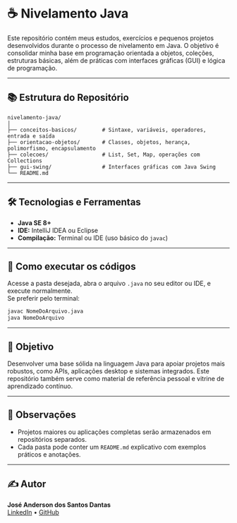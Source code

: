 # ☕ Nivelamento Java

Este repositório contém meus estudos, exercícios e pequenos projetos desenvolvidos durante o processo de nivelamento em Java. O objetivo é consolidar minha base em programação orientada a objetos, coleções, estruturas básicas, além de práticas com interfaces gráficas (GUI) e lógica de programação.

---

## 📚 Estrutura do Repositório

```
nivelamento-java/
│
├── conceitos-basicos/        # Sintaxe, variáveis, operadores, entrada e saída
├── orientacao-objetos/       # Classes, objetos, herança, polimorfismo, encapsulamento
├── colecoes/                 # List, Set, Map, operações com Collections
├── gui-swing/                # Interfaces gráficas com Java Swing
└── README.md
```

---

## 🛠️ Tecnologias e Ferramentas

- **Java SE 8+**
- **IDE:** IntelliJ IDEA ou Eclipse
- **Compilação:** Terminal ou IDE (uso básico do `javac`)

---

## 🚀 Como executar os códigos

Acesse a pasta desejada, abra o arquivo `.java` no seu editor ou IDE, e execute normalmente.  
Se preferir pelo terminal:

```bash
javac NomeDoArquivo.java
java NomeDoArquivo
```

---

## 🎯 Objetivo

Desenvolver uma base sólida na linguagem Java para apoiar projetos mais robustos, como APIs, aplicações desktop e sistemas integrados. Este repositório também serve como material de referência pessoal e vitrine de aprendizado contínuo.

---

## 📌 Observações

- Projetos maiores ou aplicações completas serão armazenados em repositórios separados.
- Cada pasta pode conter um `README.md` explicativo com exemplos práticos e anotações.

---

## ✍️ Autor

**José Anderson dos Santos Dantas**  
[LinkedIn](https://www.linkedin.com/in/jos%C3%A9-anderson-7468b6bb) • [GitHub](https://github.com/dantasjose)
